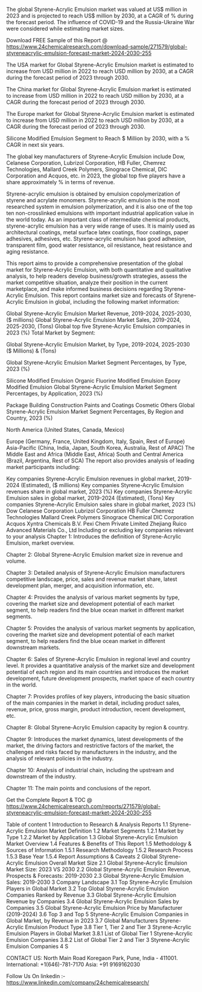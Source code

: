 The global Styrene-Acrylic Emulsion market was valued at US$ million in 2023 and is projected to reach US$ million by 2030, at a CAGR of % during the forecast period. The influence of COVID-19 and the Russia-Ukraine War were considered while estimating market sizes.

Download FREE Sample of this Report @ https://www.24chemicalresearch.com/download-sample/271579/global-styreneacrylic-emulsion-forecast-market-2024-2030-255

The USA market for Global Styrene-Acrylic Emulsion market is estimated to increase from USD million in 2022 to reach USD million by 2030, at a CAGR during the forecast period of 2023 through 2030.

The China market for Global Styrene-Acrylic Emulsion market is estimated to increase from USD million in 2022 to reach USD million by 2030, at a CAGR during the forecast period of 2023 through 2030.

The Europe market for Global Styrene-Acrylic Emulsion market is estimated to increase from USD million in 2022 to reach USD million by 2030, at a CAGR during the forecast period of 2023 through 2030.

Silicone Modified Emulsion Segment to Reach $ Million by 2030, with a % CAGR in next six years.

The global key manufacturers of Styrene-Acrylic Emulsion include Dow, Celanese Corporation, Lubrizol Corporation, HB Fuller, Chemrez Technologies, Mallard Creek Polymers, Sinograce Chemical, DIC Corporation and Acquos, etc. in 2023, the global top five players have a share approximately % in terms of revenue.

Styrene-acrylic emulsion is obtained by emulsion copolymerization of styrene and acrylate monomers. Styrene-acrylic emulsion is the most researched system in emulsion polymerization, and it is also one of the top ten non-crosslinked emulsions with important industrial application value in the world today. As an important class of intermediate chemical products, styrene-acrylic emulsion has a very wide range of uses. It is mainly used as architectural coatings, metal surface latex coatings, floor coatings, paper adhesives, adhesives, etc. Styrene-acrylic emulsion has good adhesion, transparent film, good water resistance, oil resistance, heat resistance and aging resistance.

This report aims to provide a comprehensive presentation of the global market for Styrene-Acrylic Emulsion, with both quantitative and qualitative analysis, to help readers develop business/growth strategies, assess the market competitive situation, analyze their position in the current marketplace, and make informed business decisions regarding Styrene-Acrylic Emulsion. This report contains market size and forecasts of Styrene-Acrylic Emulsion in global, including the following market information:

Global Styrene-Acrylic Emulsion Market Revenue, 2019-2024, 2025-2030, ($ millions)
Global Styrene-Acrylic Emulsion Market Sales, 2019-2024, 2025-2030, (Tons)
Global top five Styrene-Acrylic Emulsion companies in 2023 (%)
Total Market by Segment:

Global Styrene-Acrylic Emulsion Market, by Type, 2019-2024, 2025-2030 ($ Millions) & (Tons)

Global Styrene-Acrylic Emulsion Market Segment Percentages, by Type, 2023 (%)

Silicone Modified Emulsion
Organic Fluorine Modified Emulsion
Epoxy Modified Emulsion
Global Styrene-Acrylic Emulsion Market Segment Percentages, by Application, 2023 (%)

Package
Building Construction
Paints and Coatings
Cosmetic
Others
Global Styrene-Acrylic Emulsion Market Segment Percentages, By Region and Country, 2023 (%)

North America (United States, Canada, Mexico)

Europe (Germany, France, United Kingdom, Italy, Spain, Rest of Europe)
Asia-Pacific (China, India, Japan, South Korea, Australia, Rest of APAC)
The Middle East and Africa (Middle East, Africa)
South and Central America (Brazil, Argentina, Rest of SCA)
The report also provides analysis of leading market participants including:

Key companies Styrene-Acrylic Emulsion revenues in global market, 2019-2024 (Estimated), ($ millions)
Key companies Styrene-Acrylic Emulsion revenues share in global market, 2023 (%)
Key companies Styrene-Acrylic Emulsion sales in global market, 2019-2024 (Estimated), (Tons)
Key companies Styrene-Acrylic Emulsion sales share in global market, 2023 (%)
Dow
Celanese Corporation
Lubrizol Corporation
HB Fuller
Chemrez Technologies
Mallard Creek Polymers
Sinograce Chemical
DIC Corporation
Acquos
Xyntra Chemicals B.V.
Pexi Chem Private Limited
Zhejiang Ruico Advanced Materials Co., Ltd
Including or excluding key companies relevant to your analysis
Chapter 1: Introduces the definition of Styrene-Acrylic Emulsion, market overview.

Chapter 2: Global Styrene-Acrylic Emulsion market size in revenue and volume.

Chapter 3: Detailed analysis of Styrene-Acrylic Emulsion manufacturers competitive landscape, price, sales and revenue market share, latest development plan, merger, and acquisition information, etc.

Chapter 4: Provides the analysis of various market segments by type, covering the market size and development potential of each market segment, to help readers find the blue ocean market in different market segments.

Chapter 5: Provides the analysis of various market segments by application, covering the market size and development potential of each market segment, to help readers find the blue ocean market in different downstream markets.

Chapter 6: Sales of Styrene-Acrylic Emulsion in regional level and country level. It provides a quantitative analysis of the market size and development potential of each region and its main countries and introduces the market development, future development prospects, market space of each country in the world.

Chapter 7: Provides profiles of key players, introducing the basic situation of the main companies in the market in detail, including product sales, revenue, price, gross margin, product introduction, recent development, etc.

Chapter 8: Global Styrene-Acrylic Emulsion capacity by region & country.

Chapter 9: Introduces the market dynamics, latest developments of the market, the driving factors and restrictive factors of the market, the challenges and risks faced by manufacturers in the industry, and the analysis of relevant policies in the industry.

Chapter 10: Analysis of industrial chain, including the upstream and downstream of the industry.

Chapter 11: The main points and conclusions of the report.

Get the Complete Report & TOC @ https://www.24chemicalresearch.com/reports/271579/global-styreneacrylic-emulsion-forecast-market-2024-2030-255

Table of content
1 Introduction to Research & Analysis Reports
1.1 Styrene-Acrylic Emulsion Market Definition
1.2 Market Segments
1.2.1 Market by Type
1.2.2 Market by Application
1.3 Global Styrene-Acrylic Emulsion Market Overview
1.4 Features & Benefits of This Report
1.5 Methodology & Sources of Information
1.5.1 Research Methodology
1.5.2 Research Process
1.5.3 Base Year
1.5.4 Report Assumptions & Caveats
2 Global Styrene-Acrylic Emulsion Overall Market Size
2.1 Global Styrene-Acrylic Emulsion Market Size: 2023 VS 2030
2.2 Global Styrene-Acrylic Emulsion Revenue, Prospects & Forecasts: 2019-2030
2.3 Global Styrene-Acrylic Emulsion Sales: 2019-2030
3 Company Landscape
3.1 Top Styrene-Acrylic Emulsion Players in Global Market
3.2 Top Global Styrene-Acrylic Emulsion Companies Ranked by Revenue
3.3 Global Styrene-Acrylic Emulsion Revenue by Companies
3.4 Global Styrene-Acrylic Emulsion Sales by Companies
3.5 Global Styrene-Acrylic Emulsion Price by Manufacturer (2019-2024)
3.6 Top 3 and Top 5 Styrene-Acrylic Emulsion Companies in Global Market, by Revenue in 2023
3.7 Global Manufacturers Styrene-Acrylic Emulsion Product Type
3.8 Tier 1, Tier 2 and Tier 3 Styrene-Acrylic Emulsion Players in Global Market
3.8.1 List of Global Tier 1 Styrene-Acrylic Emulsion Companies
3.8.2 List of Global Tier 2 and Tier 3 Styrene-Acrylic Emulsion Companies
4 S

CONTACT US:
North Main Road Koregaon Park, Pune, India - 411001.
International: +1(646)-781-7170
Asia: +91 9169162030

Follow Us On linkedin :- https://www.linkedin.com/company/24chemicalresearch/
